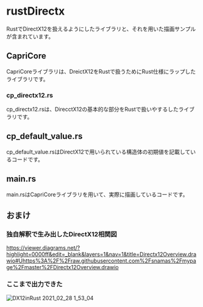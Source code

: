 # rustDirectx
RustでDirectX12を扱えるようにしたライブラリと、それを用いた描画サンプルが含まれています。
## CapriCore
CapriCoreライブラリは、DreictX12をRustで扱うためにRust仕様にラップしたライブラリです。
### cp_directx12.rs
cp_directx12.rsは、DirecctX12の基本的な部分をRustで扱いやするしたライブラリです。
## cp_default_value.rs
cp_default_value.rsはDirectX12で用いられている構造体の初期値を記載しているコードです。
## main.rs
main.rsはCapriCoreライブラリを用いて、実際に描画しているコードです。


## おまけ
### 独自解釈で生み出したDirectX12相関図
https://viewer.diagrams.net/?highlight=0000ff&edit=_blank&layers=1&nav=1&title=Directx12Overview.drawio#Uhttps%3A%2F%2Fraw.githubusercontent.com%2Fsnamas%2Fmypage%2Fmaster%2FDirectx12Overview.drawio

### ここまで出力できた
![DX12inRust 2021_02_28 1_53_04](https://user-images.githubusercontent.com/43674314/109393926-ba5a3b00-7967-11eb-9476-9e5855772695.png)
